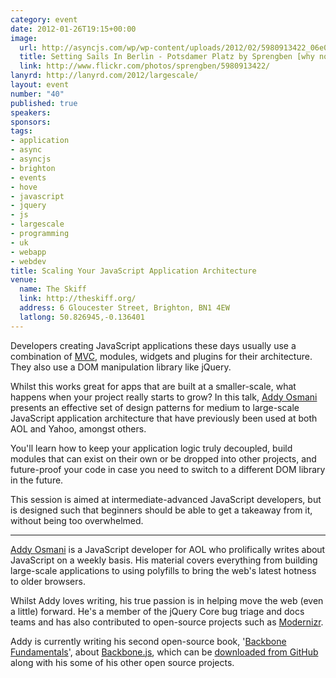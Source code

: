 ```yaml
--- 
category: event
date: 2012-01-26T19:15+00:00
image: 
  url: http://asyncjs.com/wp/wp-content/uploads/2012/02/5980913422_06e08daef2_o.jpg
  title: Setting Sails In Berlin - Potsdamer Platz by Sprengben [why not get a friend], on Flickr
  link: http://www.flickr.com/photos/sprengben/5980913422/
lanyrd: http://lanyrd.com/2012/largescale/
layout: event
number: "40"
published: true
speakers: 
sponsors: 
tags: 
- application
- async
- asyncjs
- brighton
- events
- hove
- javascript
- jquery
- js
- largescale
- programming
- uk
- webapp
- webdev
title: Scaling Your JavaScript Application Architecture
venue: 
  name: The Skiff
  link: http://theskiff.org/
  address: 6 Gloucester Street, Brighton, BN1 4EW
  latlong: 50.826945,-0.136401
---
```


<p>Developers creating JavaScript applications these days usually use a combination of <a href="http://en.wikipedia.org/wiki/Model-view-controller">MVC</a>, modules, widgets and plugins for their architecture. They also use a DOM manipulation library like jQuery.</p>

<p>Whilst this works great for apps that are built at a smaller-scale, what happens when your project really starts to grow? In this talk, <a href="http://addyosmani.com">Addy Osmani</a> presents an effective set of <span class="summary">design patterns for medium to large-scale JavaScript application architecture</span> that have previously been used at both AOL and Yahoo, amongst others.</p>

<p>You'll learn how to keep your application logic truly decoupled, build modules that can exist on their own or be dropped into other projects, and future-proof your code in case you need to switch to a different DOM library in the future.</p>

<p>This session is aimed at intermediate-advanced JavaScript developers, but is designed such that beginners should be able to get a takeaway from it, without being too overwhelmed.</p>

<hr>
<p><a href="https://twitter.com/addyosmani">Addy Osmani</a> is a JavaScript developer for AOL who prolifically writes about JavaScript on a weekly basis. His material covers everything from building large-scale applications to using polyfills to bring the web's latest hotness to older browsers.</p>

<p>Whilst Addy loves writing, his true passion is in helping move the web (even a little) forward. He's a member of the jQuery Core bug triage and docs teams and has also contributed to open-source projects such as <a href="http://www.modernizr.com">Modernizr</a>.</p>

<p>Addy is currently writing his second open-source book, '<a href="http://addyosmani.com/blog/backbone-fundamentals/">Backbone Fundamentals</a>', about <a href="http://asyncjs.com/backbone/">Backbone.js</a>, which can be <a href="https://github.com/addyosmani/backbone-fundamentals">downloaded from GitHub</a> along with his some of his other open source projects.</p>
